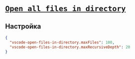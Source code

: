# [`Open all files in directory`](../index.md)

## Настройка

```json
{
  "vscode-open-files-in-directory.maxFiles": 100,
  "vscode-open-files-in-directory.maxRecursiveDepth": 20
}
```
